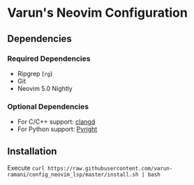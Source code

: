 # Varun's Neovim Configuration

## Dependencies
### Required Dependencies
- Ripgrep (`rg`)
- Git
- Neovim 5.0 Nightly
### Optional Dependencies
- For C/C++ support: [clangd](https://clangd.llvm.org/installation.html)
- For Python support: [Pyright](https://github.com/microsoft/pyright)

## Installation
Execute `curl https://raw.githubusercontent.com/varun-ramani/config_neovim_lsp/master/install.sh | bash`
